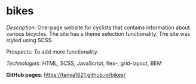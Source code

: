 # bikes



_Description_: One-page website for cyclists that contains information about various bicycles. The site has a theme selection functionality. The site was styled using SCSS.

Prospects: To add more functionality.

_Technologies_: HTML, SCSS, JavaScript, flex-, grid-layout, BEM

**GitHub pages**: https://tanya1621.github.io/bikes/
